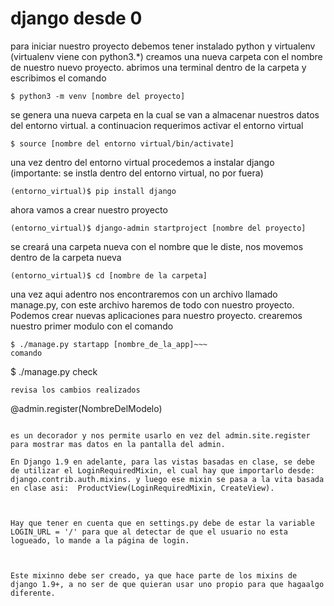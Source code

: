 # django desde 0
para iniciar nuestro proyecto debemos tener instalado python y virtualenv (virtualenv viene con python3.*)
creamos una nueva carpeta con el nombre de nuestro nuevo proyecto.
abrimos una terminal dentro de la carpeta y escribimos el comando
~~~
$ python3 -m venv [nombre del proyecto]
~~~
se genera una nueva carpeta en la cual se van a almacenar nuestros datos del entorno virtual.
a continuacion requerimos activar el entorno virtual
~~~
$ source [nombre del entorno virtual/bin/activate]
~~~
una vez dentro del entorno virtual procedemos a instalar django (importante: se instla dentro del entorno virtual, no por fuera)
~~~
(entorno_virtual)$ pip install django
~~~
ahora vamos a crear nuestro proyecto
~~~
(entorno_virtual)$ django-admin startproject [nombre del proyecto]
~~~
se creará una carpeta nueva con el nombre que le diste, nos movemos dentro de la carpeta nueva
~~~
(entorno_virtual)$ cd [nombre de la carpeta]
~~~
una vez aqui adentro nos encontraremos con un archivo llamado manage.py, con este archivo haremos de todo con nuestro proyecto. Podemos crear nuevas aplicaciones para nuestro proyecto.
crearemos nuestro primer modulo con el comando
~~~
$ ./manage.py startapp [nombre_de_la_app]~~~
comando
~~~
$ ./manage.py check
~~~
revisa los cambios realizados

~~~
@admin.register(NombreDelModelo)
~~~

es un decorador y nos permite usarlo en vez del admin.site.register para mostrar mas datos en la pantalla del admin.

En Django 1.9 en adelante, para las vistas basadas en clase, se debe de utilizar el LoginRequiredMixin, el cual hay que importarlo desde: django.contrib.auth.mixins. y luego ese mixin se pasa a la vita basada en clase asi:  ProductView(LoginRequiredMixin, CreateView).



Hay que tener en cuenta que en settings.py debe de estar la variable LOGIN_URL = '/' para que al detectar de que el usuario no esta logueado, lo mande a la página de login.



Este mixinno debe ser creado, ya que hace parte de los mixins de django 1.9+, a no ser de que quieran usar uno propio para que hagaalgo diferente.
